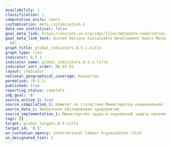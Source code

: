```yaml
---
availability: 1
classification: 1
computation_units: тенге
customisation: meta.customisation-2
data_non_statistical: false
goal_meta_link: https://unstats.un.org/sdgs/files/metadata-compilation/Metadata-Goal-8.pdf
goal_meta_link_text: United Nations Sustainable Development Goals Metadata (PDF 317
  KB)
graph_title: global_indicators.8-5-1.title
graph_type: line
indicator: 8.5.1
indicator_name: global_indicators.8-5-1.title
indicator_sort_order: 08-05-01
layout: indicator
national_geographical_coverage: Казахстан
permalink: /8-5-1/
published: true
reporting_status: complete
sdg_goal: '8'
source_active_1: true
source_compilation_1: Комитет по статистике Министерства национальной экономики РК
source_data_1: Выборочное обследование предприятий
source_implementation_1: Министерство труда и социальной защиты населения РК
tags: []
target: global_targets.8-5.title
target_id: '8.5'
un_custodian_agency: International Labour Organization (ILO)
un_designated_tier: 2
---
```

